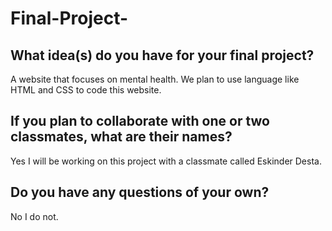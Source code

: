 # Final-Project-

## What idea(s) do you have for your final project?


A website that focuses on mental health. We plan to use language like HTML and CSS to code this website.

## If you plan to collaborate with one or two classmates, what are their names?

Yes I will be working on this project with a classmate called Eskinder Desta. 

## Do you have any questions of your own?

No I do not.
